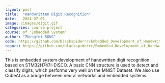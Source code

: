 ```yaml
---
layout: post
title:  "Handwritten Digit Recognition"
date:   2024-07-01
image: /images/digit.gif
categories: course project
course: of 'Embedded System'
author: "Zhengfei SONG"
code: https://github.com/blackspiderrr/Embedded_Development_of_Handwritten_Digit_Recognition
report: https://github.com/blackspiderrr/Embedded_Development_of_Handwritten_Digit_Recognition/blob/master/Report.pdf
---
```

This is embedded system development of handwritten digit recognition based on STM32H747I-DISCO. A basic CNN structure is used to detect and classify digits, which performs very well on the MNIST Dataset. We also use CubeAI as a bridge between neural networks and embedded systems.

